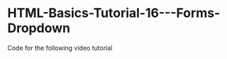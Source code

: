 HTML-Basics-Tutorial-16---Forms-Dropdown
========================================

Code for the following video tutorial
